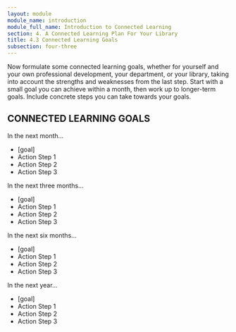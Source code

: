 ```yaml
---
layout: module
module_name: introduction
module_full_name: Introduction to Connected Learning
section: 4. A Connected Learning Plan For Your Library
title: 4.3 Connected Learning Goals
subsection: four-three
---
```


Now formulate some connected learning goals, whether for yourself and your own professional development, your department, or your library, taking into account the strengths and weaknesses from the last step. Start with a small goal you can achieve within a month, then work up to longer-term goals. Include concrete steps you can take towards your goals. 

## CONNECTED LEARNING GOALS

In the next month...
* [goal]
* Action Step 1
* Action Step 2
* Action Step 3

In the next three months...
* [goal]
* Action Step 1
* Action Step 2
* Action Step 3

In the next six months...
* [goal]
* Action Step 1
* Action Step 2
* Action Step 3

In the next year...
* [goal]
* Action Step 1
* Action Step 2
* Action Step 3
